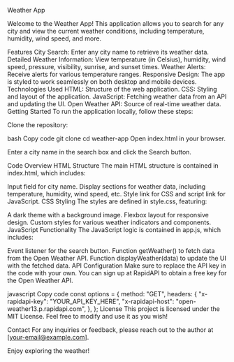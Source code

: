 Weather App

Welcome to the Weather App! This application allows you to search for any city and view the current weather conditions, including temperature, humidity, wind speed, and more.

Features
City Search: Enter any city name to retrieve its weather data.
Detailed Weather Information: View temperature (in Celsius), humidity, wind speed, pressure, visibility, sunrise, and sunset times.
Weather Alerts: Receive alerts for various temperature ranges.
Responsive Design: The app is styled to work seamlessly on both desktop and mobile devices.
Technologies Used
HTML: Structure of the web application.
CSS: Styling and layout of the application.
JavaScript: Fetching weather data from an API and updating the UI.
Open Weather API: Source of real-time weather data.
Getting Started
To run the application locally, follow these steps:

Clone the repository:

bash
Copy code
git clone <repository-url>
cd weather-app
Open index.html in your browser.

Enter a city name in the search box and click the Search button.

Code Overview
HTML Structure
The main HTML structure is contained in index.html, which includes:

Input field for city name.
Display sections for weather data, including temperature, humidity, wind speed, etc.
Style link for CSS and script link for JavaScript.
CSS Styling
The styles are defined in style.css, featuring:

A dark theme with a background image.
Flexbox layout for responsive design.
Custom styles for various weather indicators and components.
JavaScript Functionality
The JavaScript logic is contained in app.js, which includes:

Event listener for the search button.
Function getWeather() to fetch data from the Open Weather API.
Function displayWeather(data) to update the UI with the fetched data.
API Configuration
Make sure to replace the API key in the code with your own. You can sign up at RapidAPI to obtain a free key for the Open Weather API.

javascript
Copy code
const options = {
    method: "GET",
    headers: {
        "x-rapidapi-key": "YOUR_API_KEY_HERE",
        "x-rapidapi-host": "open-weather13.p.rapidapi.com",
    },
};
License
This project is licensed under the MIT License. Feel free to modify and use it as you wish!

Contact
For any inquiries or feedback, please reach out to the author at [your-email@example.com].

Enjoy exploring the weather!



